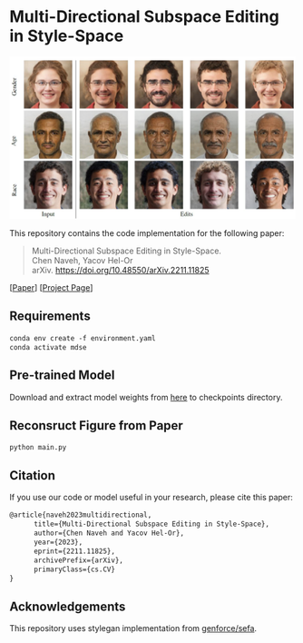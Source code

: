 # Multi-Directional Subspace Editing in Style-Space

![](data/front_page.jpg)

This repository contains the code implementation for the following paper:

> Multi-Directional Subspace Editing in Style-Space.<br>
> Chen Naveh, Yacov Hel-Or<br>
> arXiv. https://doi.org/10.48550/arXiv.2211.11825

[[Paper](https://arxiv.org/pdf/2211.11825.pdf)]
[[Project Page](https://chennaveh.github.io/<MDSE>/)]

## Requirements
```
conda env create -f environment.yaml
conda activate mdse
```

## Pre-trained Model
Download and extract model weights from [here](https://drive.google.com/drive/folders/1K3E4TgpKsjY6Nr7c1awBo9Rc1nRts7pZ) to checkpoints directory.

## Reconsruct Figure from Paper
```
python main.py
```

## Citation
If you use our code or model useful in your research, please cite this paper: 
```
@article{naveh2023multidirectional,
      title={Multi-Directional Subspace Editing in Style-Space}, 
      author={Chen Naveh and Yacov Hel-Or},
      year={2023},
      eprint={2211.11825},
      archivePrefix={arXiv},
      primaryClass={cs.CV}
}
```

## Acknowledgements
This repository uses stylegan implementation from [genforce/sefa](https://github.com/genforce/sefa).